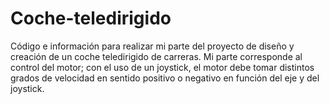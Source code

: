 # Coche-teledirigido
Código e información para realizar mi parte del proyecto de diseño y creación de un coche teledirigido de carreras. Mi parte corresponde al control del motor; con el uso de un joystick, el motor debe tomar distintos grados de velocidad en sentido positivo o negativo en función del eje y del joystick.
